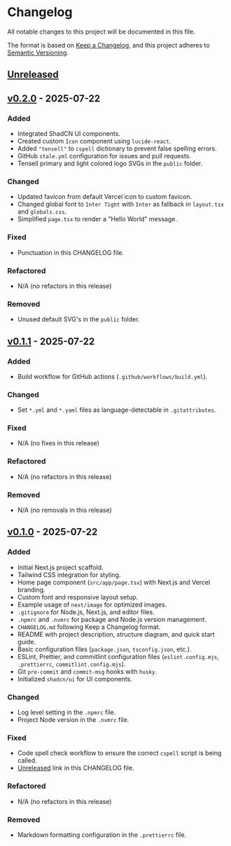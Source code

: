 # Changelog

All notable changes to this project will be documented in this file.

The format is based on [Keep a Changelog](https://keepachangelog.com/en/1.0.0/), and this project adheres to
[Semantic Versioning](https://semver.org/spec/v2.0.0.html).

## [Unreleased]

## [v0.2.0] - 2025-07-22

### Added

- Integrated ShadCN UI components.
- Created custom `Icon` component using `lucide-react`.
- Added `"tensell"` to `cspell` dictionary to prevent false spelling errors.
- GitHub `stale.yml` configuration for issues and pull requests.
- Tensell primary and light colored logo SVGs in the `public` folder.

### Changed

- Updated favicon from default Vercel icon to custom favicon.
- Changed global font to `Inter Tight` with `Inter` as fallback in `layout.tsx` and `globals.css`.
- Simplified `page.tsx` to render a "Hello World" message.

### Fixed

- Punctuation in this CHANGELOG file.

### Refactored

- N/A (no refactors in this release)

### Removed

- Unused default SVG's in the `public` folder.

## [v0.1.1] - 2025-07-22

### Added

- Build workflow for GitHub actions (`.github/workflows/build.yml`).

### Changed

- Set `*.yml` and `*.yaml` files as language-detectable in `.gitattributes`.

### Fixed

- N/A (no fixes in this release)

### Refactored

- N/A (no refactors in this release)

### Removed

- N/A (no removals in this release)

## [v0.1.0] - 2025-07-22

### Added

- Initial Next.js project scaffold.
- Tailwind CSS integration for styling.
- Home page component (`src/app/page.tsx`) with Next.js and Vercel branding.
- Custom font and responsive layout setup.
- Example usage of `next/image` for optimized images.
- `.gitignore` for Node.js, Next.js, and editor files.
- `.npmrc` and `.nvmrc` for package and Node.js version management.
- `CHANGELOG.md` following Keep a Changelog format.
- README with project description, structure diagram, and quick start guide.
- Basic configuration files (`package.json`, `tsconfig.json`, etc.).
- ESLint, Prettier, and commitlint configuration files (`eslint.config.mjs`, `.prettierrc`, `commitlint.config.mjs`).
- Git `pre-commit` and `commit-msg` hooks with `husky`.
- Initialized `shadcn/ui` for UI components.

### Changed

- Log level setting in the `.npmrc` file.
- Project Node version in the `.nvmrc` file.

### Fixed

- Code spell check workflow to ensure the correct `cspell` script is being called.
- [Unreleased] link in this CHANGELOG file.

### Refactored

- N/A (no refactors in this release)

### Removed

- Markdown formatting configuration in the `.prettierrc` file.

[Unreleased]: https://github.com/mister-fix/nextjs-ecommerce-app/compare/v0.2.0...HEAD
[v0.2.0]: https://github.com/mister-fix/nextjs-ecommerce-app/compare/v0.1.1...v0.2.0
[v0.1.1]: https://github.com/mister-fix/nextjs-ecommerce-app/compare/v0.1.0...v0.1.1
[v0.1.0]: https://github.com/mister-fix/nextjs-ecommerce-app/releases/v0.1.0
